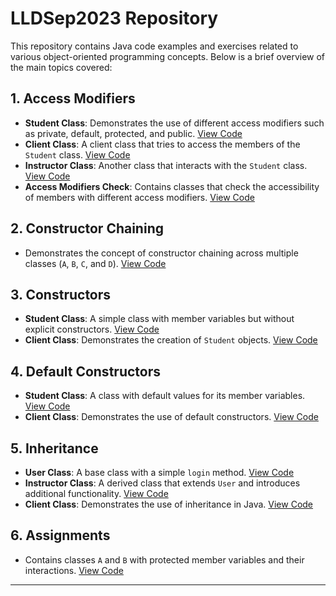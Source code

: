 # LLDSep2023 Repository

This repository contains Java code examples and exercises related to various object-oriented programming concepts. Below is a brief overview of the main topics covered:

## 1. Access Modifiers
- **Student Class**: Demonstrates the use of different access modifiers such as private, default, protected, and public. [View Code](https://github.com/singhalok641/LLDSep2023/blob/main/src/accessModifiers/Student.java)
- **Client Class**: A client class that tries to access the members of the `Student` class. [View Code](https://github.com/singhalok641/LLDSep2023/blob/main/src/accessModifiers/Client.java)
- **Instructor Class**: Another class that interacts with the `Student` class. [View Code](https://github.com/singhalok641/LLDSep2023/blob/main/src/accessModifiers/Instructor.java)
- **Access Modifiers Check**: Contains classes that check the accessibility of members with different access modifiers. [View Code](https://github.com/singhalok641/LLDSep2023/blob/main/src/accessModifiersCheck/Client.java)

## 2. Constructor Chaining
- Demonstrates the concept of constructor chaining across multiple classes (`A`, `B`, `C`, and `D`). [View Code](https://github.com/singhalok641/LLDSep2023/blob/main/src/constructorChaining/Client.java)

## 3. Constructors
- **Student Class**: A simple class with member variables but without explicit constructors. [View Code](https://github.com/singhalok641/LLDSep2023/blob/main/src/constructors/Student.java)
- **Client Class**: Demonstrates the creation of `Student` objects. [View Code](https://github.com/singhalok641/LLDSep2023/blob/main/src/constructors/Client.java)

## 4. Default Constructors
- **Student Class**: A class with default values for its member variables. [View Code](https://github.com/singhalok641/LLDSep2023/blob/main/src/defaultConstructors/Student.java)
- **Client Class**: Demonstrates the use of default constructors. [View Code](https://github.com/singhalok641/LLDSep2023/blob/main/src/defaultConstructors/Client.java)

## 5. Inheritance
- **User Class**: A base class with a simple `login` method. [View Code](https://github.com/singhalok641/LLDSep2023/blob/main/src/inheritance/User.java)
- **Instructor Class**: A derived class that extends `User` and introduces additional functionality. [View Code](https://github.com/singhalok641/LLDSep2023/blob/main/src/inheritance/Instructor.java)
- **Client Class**: Demonstrates the use of inheritance in Java. [View Code](https://github.com/singhalok641/LLDSep2023/blob/main/src/inheritance/Client.java)

## 6. Assignments
- Contains classes `A` and `B` with protected member variables and their interactions. [View Code](https://github.com/singhalok641/LLDSep2023/blob/main/src/assignment/Client.java)

---